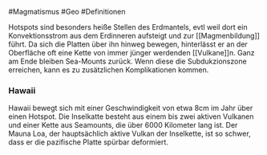 #Magmatismus #Geo #Definitionen 

Hotspots sind besonders heiße Stellen des Erdmantels, evtl weil dort ein Konvektionsstrom aus dem Erdinneren aufsteigt und zur [[Magmenbildung]] führt. Da sich die Platten über ihn hinweg bewegen, hinterlässt er an der Oberfläche oft eine Kette von immer jünger werdenden [[Vulkane]]n.  Ganz am Ende bleiben Sea-Mounts zurück. Wenn diese die Subdukzionszone erreichen, kann es zu zusätzlichen Komplikationen kommen.

### Hawaii

Hawaii bewegt sich mit einer Geschwindigkeit von etwa 8cm im Jahr über einen Hotspot. Die Inselkatte besteht aus einem bis zwei aktiven Vulkanen und einer Kette aus Seamounts, die über 6000 Kilometer lang ist. Der Mauna Loa, der hauptsächlich aktive Vulkan der Inselkette, ist so schwer, dass er die pazifische Platte spürbar deformiert.